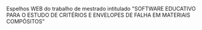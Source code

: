 Espelhos WEB do trabalho de mestrado intitulado "SOFTWARE EDUCATIVO PARA O ESTUDO DE CRITÉRIOS E ENVELOPES DE FALHA EM MATERIAIS COMPÓSITOS"

